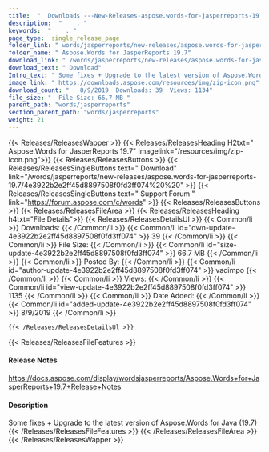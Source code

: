 ```yaml
---
title:  "  Downloads ---New-Releases-aspose.words-for-jasperreports-19.7 . " 
description:  "    . " 
keywords:  "    . " 
page_type:  single_release_page
folder_link: " words/jasperreports/new-releases/aspose.words-for-jasperreports-19.7/"
folder_name: " Aspose.Words for JasperReports 19.7"
download_link: " /words/jasperreports/new-releases/aspose.words-for-jasperreports-19.7/4e3922b2e2ff45d8897508f0fd3ff074"
download_text: " Download"
Intro_text: " Some fixes + Upgrade to the latest version of Aspose.Words for Java (19.7)"
image_link: " https://downloads.aspose.com/resources/img/zip-icon.png"
download_count: "   8/9/2019  Downloads: 39  Views: 1134"
file_size: "  File Size: 66.7 MB "
parent_path: "words/jasperreports"
section_parent_path: "words/jasperreports"
weight: 21 
---
```


{{< Releases/ReleasesWapper >}}
  {{< Releases/ReleasesHeading H2txt=" Aspose.Words for JasperReports 19.7" imagelink="/resources/img/zip-icon.png">}}
  {{< Releases/ReleasesButtons >}}
    {{< Releases/ReleasesSingleButtons text=" Download" link="/words/jasperreports/new-releases/aspose.words-for-jasperreports-19.7/4e3922b2e2ff45d8897508f0fd3ff074%20%20" >}}
    {{< Releases/ReleasesSingleButtons text=" Support Forum " link="https://forum.aspose.com/c/words" >}}
  {{< Releases/ReleasesButtons >}}
  {{< Releases/ReleasesFileArea >}}
    {{< Releases/ReleasesHeading h4txt="File Details">}}
    {{< Releases/ReleasesDetailsUl >}}
            {{< Common/li  >}} Downloads: {{< /Common/li >}} 
      {{< Common/li id="dwn-update-4e3922b2e2ff45d8897508f0fd3ff074" >}} 39 {{< /Common/li >}} 
      {{< Common/li  >}} File Size: {{< /Common/li >}} 
      {{< Common/li id="size-update-4e3922b2e2ff45d8897508f0fd3ff074" >}} 66.7 MB {{< /Common/li >}} 
      {{< Common/li  >}} Posted By: {{< /Common/li >}} 
      {{< Common/li id="author-update-4e3922b2e2ff45d8897508f0fd3ff074" >}} vadimpo {{< /Common/li >}} 
      {{< Common/li  >}} Views: {{< /Common/li >}} 
      {{< Common/li id="view-update-4e3922b2e2ff45d8897508f0fd3ff074" >}} 1135 {{< /Common/li >}} 
      {{< Common/li  >}} Date Added: {{< /Common/li >}} 
      {{< Common/li id="added-update-4e3922b2e2ff45d8897508f0fd3ff074" >}} 8/9/2019 {{< /Common/li >}} 

    {{< /Releases/ReleasesDetailsUl >}}

  {{< Releases/ReleasesFileFeatures >}}
      <h4>Release Notes</h4><div><a href="https://docs.aspose.com/display/wordsjasperreports/Aspose.Words+for+JasperReports+19.7+Release+Notes">https://docs.aspose.com/display/wordsjasperreports/Aspose.Words+for+JasperReports+19.7+Release+Notes</a></div><h4>Description</h4><div class="HTMLDescription">Some fixes + Upgrade to the latest version of Aspose.Words for Java (19.7)</div>
  {{< /Releases/ReleasesFileFeatures >}}
 {{< /Releases/ReleasesFileArea >}}
{{< /Releases/ReleasesWapper >}}


